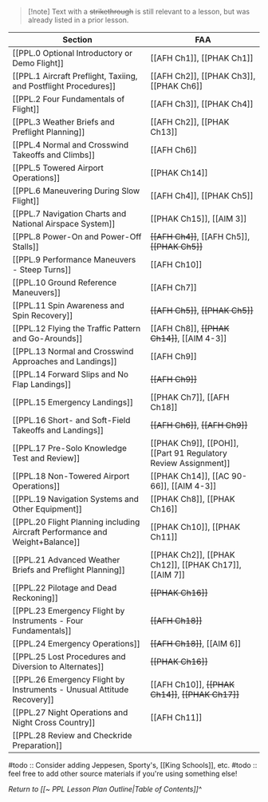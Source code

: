 > [!note] Text with a ~~strikethrough~~ is still relevant to a lesson, but was already listed in a prior lesson.

| Section                                                                      | FAA                                                   |
| ---------------------------------------------------------------------------- | ----------------------------------------------------- |
| [[PPL.0 Optional Introductory or Demo Flight]]                               | [[AFH Ch1]], [[PHAK Ch1]]                             |
| [[PPL.1 Aircraft Preflight, Taxiing, and Postflight Procedures]]             | [[AFH Ch2]], [[PHAK Ch3]], [[PHAK Ch6]]               |
| [[PPL.2 Four Fundamentals of Flight]]                                        | [[AFH Ch3]], [[PHAK Ch4]]                             |
| [[PPL.3 Weather Briefs and Preflight Planning]]                              | [[AFH Ch2]], [[PHAK Ch13]]                            |
| [[PPL.4 Normal and Crosswind Takeoffs and Climbs]]                           | [[AFH Ch6]]                                           |
| [[PPL.5 Towered Airport Operations]]                                         | [[PHAK Ch14]]                                         |
| [[PPL.6 Maneuvering During Slow Flight]]                                     | [[AFH Ch4]], [[PHAK Ch5]]                             |
| [[PPL.7 Navigation Charts and National Airspace System]]                     | [[PHAK Ch15]], [[AIM 3]]                              |
| [[PPL.8 Power-On and Power-Off Stalls]]                                      | ~~[[AFH Ch4]]~~, [[AFH Ch5]], ~~[[PHAK Ch5]]~~        |
| [[PPL.9 Performance Maneuvers - Steep Turns]]                                | [[AFH Ch10]]                                          |
| [[PPL.10 Ground Reference Maneuvers]]                                        | [[AFH Ch7]]                                           |
| [[PPL.11 Spin Awareness and Spin Recovery]]                                  | ~~[[AFH Ch5]]~~, ~~[[PHAK Ch5]]~~                     |
| [[PPL.12 Flying the Traffic Pattern and Go-Arounds]]                         | [[AFH Ch8]], ~~[[PHAK Ch14]]~~, [[AIM 4-3]]           |
| [[PPL.13 Normal and Crosswind Approaches and Landings]]                      | [[AFH Ch9]]                                           |
| [[PPL.14 Forward Slips and No Flap Landings]]                                | ~~[[AFH Ch9]]~~                                       |
| [[PPL.15 Emergency Landings]]                                                | [[PHAK Ch7]], [[AFH Ch18]]                            |
| [[PPL.16 Short- and Soft-Field Takeoffs and Landings]]                       | ~~[[AFH Ch6]]~~, ~~[[AFH Ch9]]~~                      |
| [[PPL.17 Pre-Solo Knowledge Test and Review]]                                | [[PHAK Ch9]], [[POH]], [[Part 91 Regulatory Review Assignment]]  |
| [[PPL.18 Non-Towered Airport Operations]]                                    | [[PHAK Ch14]], [[AC 90-66]], [[AIM 4-3]]              |
| [[PPL.19 Navigation Systems and Other Equipment]]                            | [[PHAK Ch8]], [[PHAK Ch16]]                           |
| [[PPL.20 Flight Planning including Aircraft Performance and Weight+Balance]] | [[PHAK Ch10]], [[PHAK Ch11]]                          |
| [[PPL.21 Advanced Weather Briefs and Preflight Planning]]                    | [[PHAK Ch2]], [[PHAK Ch12]], [[PHAK Ch17]], [[AIM 7]] |
| [[PPL.22 Pilotage and Dead Reckoning]]                                       | ~~[[PHAK Ch16]]~~                                     |
| [[PPL.23 Emergency Flight by Instruments - Four Fundamentals]]               | ~~[[AFH Ch18]]~~                                      |
| [[PPL.24 Emergency Operations]]                                              | ~~[[AFH Ch18]]~~, [[AIM 6]]                           |
| [[PPL.25 Lost Procedures and Diversion to Alternates]]                      | ~~[[PHAK Ch16]]~~                                     |
| [[PPL.26 Emergency Flight by Instruments - Unusual Attitude Recovery]]       | [[AFH Ch10]], ~~[[PHAK Ch14]]~~, ~~[[PHAK Ch17]]~~    |
| [[PPL.27 Night Operations and Night Cross Country]]                          | [[AFH Ch11]]                                          | 
| [[PPL.28 Review and Checkride Preparation]]                                  |                                                       |


#todo :: Consider adding Jeppesen, Sporty's, [[King Schools]], etc.
#todo :: feel free to add other source materials if you're using something else!

*Return to [[~ PPL Lesson Plan Outline|Table of Contents]]^*